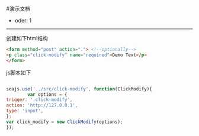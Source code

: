 #演示文档
- oder: 1

---

创建如下html结构

````html
<form method="post" action="."> <!--optionally-->
<p class="click-modify" name="required">Demo Text</p>
</form>
````

js脚本如下

````javascript

seajs.use('../src/click-modify', function(ClickModify){
        var options = {
trigger: '.click-modify',
action: 'http://127.0.0.1',
type: 'input',
};
var click_modify = new ClickModify(options);
});
